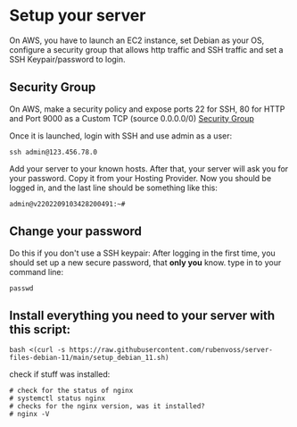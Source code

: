 # Setup your server
On AWS, you have to launch an EC2 instance, set Debian as your OS, configure a security group that allows http traffic and SSH traffic and set a SSH Keypair/password to login.

## Security Group
On AWS, make a security policy and expose ports 22 for SSH, 80 for HTTP and Port 9000 as a Custom TCP (source 0.0.0.0/0)
[Security Group](security_group.jpg)

Once it is launched, login with SSH and use admin as a user:
```
ssh admin@123.456.78.0
```
Add your server to your known hosts.
After that, your server will ask you for your password. Copy it from your Hosting Provider.
Now you should be logged in, and the last line should be something like this:
```
admin@v2202209103428200491:~#
```

## Change your password
Do this if you don't use a SSH keypair:
After logging in the first time, you should set up a new secure password, that **only you** know.
type in to your command line:
```
passwd
```

## Install everything you need to your server with this script:
```
bash <(curl -s https://raw.githubusercontent.com/rubenvoss/server-files-debian-11/main/setup_debian_11.sh)
```
check if stuff was installed:
```
# check for the status of nginx
# systemctl status nginx
# checks for the nginx version, was it installed?
# nginx -V
```

